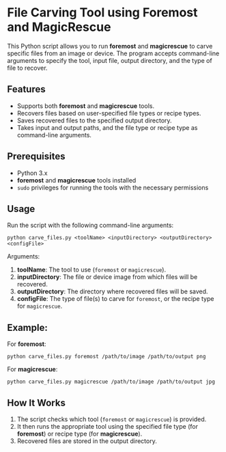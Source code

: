 File Carving Tool using Foremost and MagicRescue
===============================================

This Python script allows you to run **foremost** and **magicrescue** to carve specific files from an image or device. The program accepts command-line arguments to specify the tool, input file, output directory, and the type of file to recover.

Features
--------
- Supports both **foremost** and **magicrescue** tools.
- Recovers files based on user-specified file types or recipe types.
- Saves recovered files to the specified output directory.
- Takes input and output paths, and the file type or recipe type as command-line arguments.

Prerequisites
-------------
- Python 3.x
- **foremost** and **magicrescue** tools installed
- `sudo` privileges for running the tools with the necessary permissions

Usage
-----
Run the script with the following command-line arguments:

    python carve_files.py <toolName> <inputDirectory> <outputDirectory> <configFile>

Arguments:
1. **toolName**: The tool to use (`foremost` or `magicrescue`).
2. **inputDirectory**: The file or device image from which files will be recovered.
3. **outputDirectory**: The directory where recovered files will be saved.
4. **configFile**: The type of file(s) to carve for `foremost`, or the recipe type for `magicrescue`.

Example:
--------

For **foremost**:

    python carve_files.py foremost /path/to/image /path/to/output png

For **magicrescue**:

    python carve_files.py magicrescue /path/to/image /path/to/output jpg

How It Works
------------
1. The script checks which tool (`foremost` or `magicrescue`) is provided.
2. It then runs the appropriate tool using the specified file type (for **foremost**) or recipe type (for **magicrescue**).
3. Recovered files are stored in the output directory.
